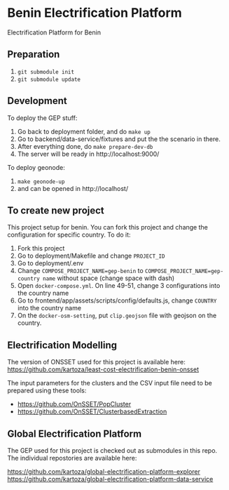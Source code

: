 # Benin Electrification Platform
Electrification Platform for Benin

## Preparation
1. `git submodule init`
2. `git submodule update`

## Development
To deploy the GEP stuff:
1. Go back to deployment folder, and do `make up`
2. Go to backend/data-service/fixtures and put the the scenario in there. 
3. After everything done, do `make prepare-dev-db`
4. The server will be ready in http://localhost:9000/

To deploy geonode:
1. `make geonode-up`
2. and can be opened in http://localhost/


## To create new project 
This project setup for benin. You can fork this project and change the configuration for specific country. To do it:
1. Fork this project
2. Go to deployment/Makefile and change `PROJECT_ID`
3. Go to deployment/.env
4. Change `COMPOSE_PROJECT_NAME=gep-benin` to `COMPOSE_PROJECT_NAME=gep-country name` without space (change space with dash) 
5. Open `docker-compose.yml`. On line 49-51, change 3 configurations into the country name 
6. Go to frontend/app/assets/scripts/config/defaults.js, change `COUNTRY` into the country name
7. On the `docker-osm-setting`, put `clip.geojson` file with geojson on the country.

## Electrification Modelling

The version of ONSSET used for this project is available here: https://github.com/kartoza/least-cost-electrification-benin-onsset

The input parameters for the clusters and the CSV input file need to be prepared using these tools:

* https://github.com/OnSSET/PopCluster
* https://github.com/OnSSET/ClusterbasedExtraction

## Global Electrification Platform

The GEP used for this project is checked out as submodules in this repo. The individual repostories are available here:

https://github.com/kartoza/global-electrification-platform-explorer
https://github.com/kartoza/global-electrification-platform-data-service
